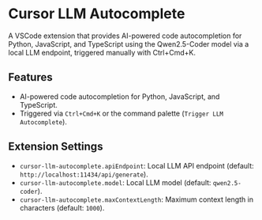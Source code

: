 # Cursor LLM Autocomplete

A VSCode extension that provides AI-powered code autocompletion for Python, JavaScript, and TypeScript using the Qwen2.5-Coder model via a local LLM endpoint, triggered manually with Ctrl+Cmd+K.

## Features

- AI-powered code autocompletion for Python, JavaScript, and TypeScript.
- Triggered via `Ctrl+Cmd+K` or the command palette (`Trigger LLM Autocomplete`).

## Extension Settings

- `cursor-llm-autocomplete.apiEndpoint`: Local LLM API endpoint (default: `http://localhost:11434/api/generate`).
- `cursor-llm-autocomplete.model`: Local LLM model (default: `qwen2.5-coder`).
- `cursor-llm-autocomplete.maxContextLength`: Maximum context length in characters (default: `1000`).
